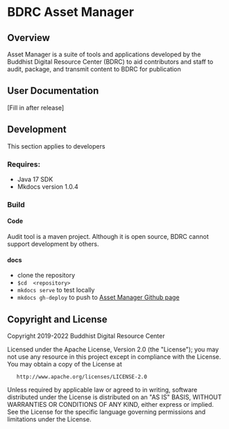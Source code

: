 # BDRC Asset Manager
## Overview
Asset Manager is a suite of tools and applications developed by the Buddhist Digital Resource Center
(BDRC) to aid contributors and staff to audit, package, and transmit content to BDRC for publication

## User Documentation
[Fill in after release]
## Development
This section applies to developers
### Requires:
- Java 17 SDK
- Mkdocs version 1.0.4

### Build
#### Code
Audit tool is a maven project. Although it is open source, BDRC cannot support development by others.
#### docs
- clone the repository
- `$cd  <repository>`
- `mkdocs serve` to test locally
- `mkdocs gh-deploy` to push to [Asset Manager Github page](https://buda-base.github.io/asset-manager)

## Copyright and License
   Copyright 2019-2022 Buddhist Digital Resource Center

   Licensed under the Apache License, Version 2.0 (the "License");
   you may not use any resource in this project except in compliance with the License.
   You may obtain a copy of the License at

       http://www.apache.org/licenses/LICENSE-2.0

   Unless required by applicable law or agreed to in writing, software
   distributed under the License is distributed on an "AS IS" BASIS,
   WITHOUT WARRANTIES OR CONDITIONS OF ANY KIND, either express or implied.
   See the License for the specific language governing permissions and
   limitations under the License.

